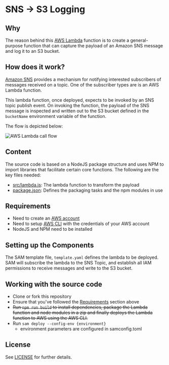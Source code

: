 # SNS -> S3 Logging

## Why

The reason behind this [AWS Lambda][1] function is to create a general-purpose function that can capture the payload of an Amazon SNS message and log it to an S3 bucket.


## How does it work?
[Amazon SNS][3] provides a mechanism for notifying interested subscribers of messages received on a topic. One of the subscriber types are is an AWS Lambda function.

This lambda function, once deployed, expects to be invoked by an SNS topic publish event. On invoking the function, the payload of the SNS message is inspected and written out to the S3 bucket defined in the `bucketName` environment variable of the function.

The flow is depicted below:

![AWS Lambda call flow](aws-lambda-flow.png)  

## Content
The source code is based on a NodeJS package structure and uses NPM to import libraries that facilitate certain core functions. The following are the key files needed:
- [src/lambda.js][2]: The lambda function to transform the payload
- [package.json](package.json): Defines the packaging tasks and the npm modules in use


## Requirements
- Need to create an [AWS account](http://docs.aws.amazon.com/lambda/latest/dg/setting-up.html)
- Need to setup [AWS CLI](http://docs.aws.amazon.com/lambda/latest/dg/setup-awscli.html) with the credentials of your AWS account
- NodeJS and NPM need to be installed


## Setting up the Components
The SAM template file, `template.yaml` defines the lambda to be deployed.  SAM will subscribe the lambda to the SNS Topic, and establish all IAM permissions to receive messages and write to the S3 bucket.


## Working with the source code
- Clone or fork this repository
- Ensure that you've followed the [Requirements](#requirements) section above
- ~~Run `npm run build` to install dependencies, package the Lambda function and node modules in a zip and finally deploys the Lambda function to AWS using the AWS CLI.~~
- Run `sam deploy --config-env {environment}`
  - environment parameters are configured in samconfig.toml

## License

See [LICENSE](LICENSE) for further details.



[1]: http://docs.aws.amazon.com/lambda/latest/dg/welcome.html
[2]: ./src/lambda.js
[3]: http://docs.aws.amazon.com/sns/latest/dg/GettingStarted.html
